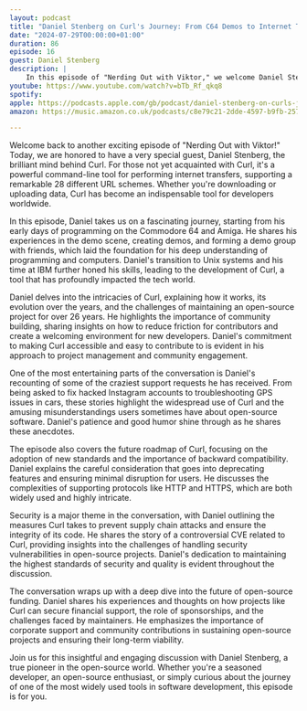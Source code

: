 ```yaml
---
layout: podcast
title: "Daniel Stenberg on Curl's Journey: From C64 Demos to Internet Transfers"
date: "2024-07-29T00:00:00+01:00"
duration: 86
episode: 16
guest: Daniel Stenberg
description: |
    In this episode of "Nerding Out with Viktor," we welcome Daniel Stenberg, the creator of Curl, as he shares his journey from programming on the Commodore 64 and Amiga to developing Curl, an essential tool for internet transfers used worldwide. Daniel discusses the challenges and rewards of maintaining an open-source project for over 26 years, the importance of community building, and the intricacies of supporting various protocols. He also delves into security measures, handling CVEs, and the future of open-source funding, all while sharing entertaining anecdotes from his extensive experience in the tech world.
youtube: https://www.youtube.com/watch?v=bTb_Rf_qkq8
spotify:
apple: https://podcasts.apple.com/gb/podcast/daniel-stenberg-on-curls-journey-from-c64-demos-to/id1722663295?i=1000664984638
amazon: https://music.amazon.co.uk/podcasts/c8e79c21-2dde-4597-b9fb-257ecbc2bf29/episodes/5596f0e4-6fe4-4141-b384-91b6263bac6f/nerding-out-with-viktor-daniel-stenberg-on-curl's-journey-from-c64-demos-to-internet-transfers

---
```


Welcome back to another exciting episode of "Nerding Out with Viktor!" Today, we are honored to have a very special guest, Daniel Stenberg, the brilliant mind behind Curl. For those not yet acquainted with Curl, it's a powerful command-line tool for performing internet transfers, supporting a remarkable 28 different URL schemes. Whether you're downloading or uploading data, Curl has become an indispensable tool for developers worldwide.

In this episode, Daniel takes us on a fascinating journey, starting from his early days of programming on the Commodore 64 and Amiga. He shares his experiences in the demo scene, creating demos, and forming a demo group with friends, which laid the foundation for his deep understanding of programming and computers. Daniel's transition to Unix systems and his time at IBM further honed his skills, leading to the development of Curl, a tool that has profoundly impacted the tech world.

Daniel delves into the intricacies of Curl, explaining how it works, its evolution over the years, and the challenges of maintaining an open-source project for over 26 years. He highlights the importance of community building, sharing insights on how to reduce friction for contributors and create a welcoming environment for new developers. Daniel's commitment to making Curl accessible and easy to contribute to is evident in his approach to project management and community engagement.

One of the most entertaining parts of the conversation is Daniel's recounting of some of the craziest support requests he has received. From being asked to fix hacked Instagram accounts to troubleshooting GPS issues in cars, these stories highlight the widespread use of Curl and the amusing misunderstandings users sometimes have about open-source software. Daniel's patience and good humor shine through as he shares these anecdotes.

The episode also covers the future roadmap of Curl, focusing on the adoption of new standards and the importance of backward compatibility. Daniel explains the careful consideration that goes into deprecating features and ensuring minimal disruption for users. He discusses the complexities of supporting protocols like HTTP and HTTPS, which are both widely used and highly intricate.

Security is a major theme in the conversation, with Daniel outlining the measures Curl takes to prevent supply chain attacks and ensure the integrity of its code. He shares the story of a controversial CVE related to Curl, providing insights into the challenges of handling security vulnerabilities in open-source projects. Daniel's dedication to maintaining the highest standards of security and quality is evident throughout the discussion.

The conversation wraps up with a deep dive into the future of open-source funding. Daniel shares his experiences and thoughts on how projects like Curl can secure financial support, the role of sponsorships, and the challenges faced by maintainers. He emphasizes the importance of corporate support and community contributions in sustaining open-source projects and ensuring their long-term viability.

Join us for this insightful and engaging discussion with Daniel Stenberg, a true pioneer in the open-source world. Whether you're a seasoned developer, an open-source enthusiast, or simply curious about the journey of one of the most widely used tools in software development, this episode is for you.
